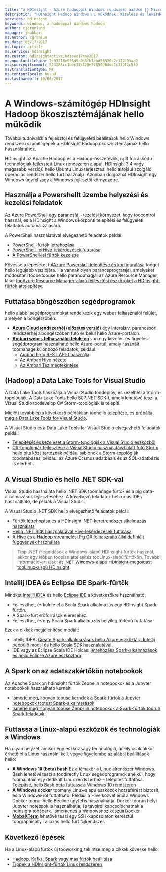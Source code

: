```yaml
---
title: "a HDInsight - Azure hadooppal Windows rendszerű aaaUse |} Microsoft Docs"
description: "HDInsight Hadoop Windows PC működnek. Kezelése és lekérdezés fürtök PowerShell, a Visual Studio és a Linux-eszközökkel. A .NET big data-megoldások fejlesztése."
services: hdinsight
keywords: windows, a hadooppal Windows hadoop
author: cjgronlund
manager: jhubbard
ms.author: cgronlun
ms.date: 05/17/2017
ms.topic: article
ms.service: hdinsight
ms.custom: hdinsightactive,hdiseo17may2017
ms.openlocfilehash: 7c93f16e93349c0b8fb1abd55320c2c172b93aa9
ms.sourcegitcommit: 523283cc1b3c37c428e77850964dc1c33742c5f0
ms.translationtype: MT
ms.contentlocale: hu-HU
ms.lasthandoff: 10/06/2017
---
```

# <a name="work-in-hello-hadoop-ecosystem-on-hdinsight-from-a-windows-pc"></a>A Windows-számítógép HDInsight Hadoop ökoszisztémájának hello működik

További tudnivalók a fejlesztői és felügyeleti beállítások hello Windows rendszerű számítógépek a HDInsight Hadoop ökoszisztémájának hello használatához. 

HDInsight az Apache Hadoop és a Hadoop-összetevők, nyílt forráskódú technológiák fejlesztett Linux rendszeren alapul. HDInsight 3.4 vagy magasabb verziójú hello Ubuntu Linux terjesztési hello alapjául szolgáló operációs rendszer hello fürt használja. Azonban dolgozhat HDInsight egy Windows ügyfél vagy a Windows fejlesztői környezetre.

## <a name="use-powershell-for-deployment-and-management-tasks"></a>Használja a Powershellt üzembe helyezési és kezelési feladatok
Az Azure PowerShell egy parancsfájl-kezelési környezet, hogy toocontrol használ, és a HDInsight a Windows központi telepítési és felügyeleti feladatok automatizálására.

A PowerShell használatával elvégezhető feladatok példái:

* [PowerShell-fürtök létrehozása](hdinsight-hadoop-create-linux-clusters-azure-powershell.md)
* [PowerShell-lel Hive-lekérdezések futtatása](hdinsight-hadoop-use-hive-powershell.md)
* [A PowerShell-lel fürtök kezelése](hdinsight-administer-use-powershell.md)

Kövesse a lépéseket túl[Azure Powershell telepítése és konfigurálása](https://docs.microsoft.com/powershell/azure/install-azurerm-ps) tooget hello legújabb verziójára. Ha vannak olyan parancsprogramjai, amelyeket módosítani toobe toouse hello parancsmagjai az Azure Resource Manager, lásd: [tooAzure Resource Manager-alapú fejlesztési eszközöket a HDInsight-fürtök áttelepítése](hdinsight-hadoop-development-using-azure-resource-manager.md).

## <a name="utilities-you-can-run-in-a-browser"></a>Futtatása böngészőben segédprogramok
hello alábbi segédprogramokat rendelkezik egy webes felhasználói felület, amelyen a böngészőben:
* **[Azure Cloud rendszerhéj (előzetes verzió)](https://docs.microsoft.com/azure/cloud-shell/quickstart)**  egy interaktív, parancssori rendszerhéj a böngészőben futó és belül hello Azure-portálon.
* **[Ambari webes felhasználói felületén](hdinsight-hadoop-manage-ambari.md)**  van egy kezelési és figyelési segédprogram használható hello Azure-portál, amely használt toomanage különböző feladatok, például:
    * [Ambari hello REST API-t használja](hdinsight-hadoop-manage-ambari-rest-api.md)
    * [Az Ambari Hive nézete](hdinsight-hadoop-use-hive-ambari-view.md)
    * [Az Ambari Tez megtekintése](hdinsight-debug-ambari-tez-view.md)

## <a name="data-lake-hadoop-tools-for-visual-studio"></a>(Hadoop) a Data Lake Tools for Visual Studio
A Data Lake Tools használja a Visual Studio toodeploy, és kezelheti a Storm-topológiák. A Data Lake Tools hello SCP.NET SDK-t, amely lehetővé teszi a Visual Studio toodevelop C# Storm-topológiák is telepíti.

Mielőtt továbblép a következő példákban toohello [telepítése, és próbálja meg a Data Lake Tools for Visual Studio](hdinsight-hadoop-visual-studio-tools-get-started.md). 

A Visual Studio és a Data Lake Tools for Visual Studio elvégezhető feladatok példái:
* [Telepítését és kezelését a Storm-topológiák a Visual Studio eszközből](hdinsight-storm-deploy-monitor-topology-linux.md)
* [C#-topológiák fejlesztése a Visual Studio használatával alatt futó Storm](hdinsight-storm-develop-csharp-visual-studio-topology.md). hello bits közé tartoznak például sablonok a Storm-topológiák toodatabases, például az Azure Cosmos adatbázis és az SQL-adatbázis is elérheti.

## <a name="visual-studio-and-hello-net-sdk"></a>A Visual Studio és hello .NET SDK-val 

Visual Studio használata hello .NET SDK toomanage fürtök és a big data-alkalmazások fejlesztéséhez. A következő feladatok hello más IDEs használható, de példák a Visual Studio.

A Visual Studio .NET SDK hello elvégezhető feladatok példái:
* [Fürtök létrehozása és a HDInsight .NET-keretrendszer alkalmazás használata](hdinsight-hadoop-create-linux-clusters-dotnet-sdk.md)
* [Hello .NET SDK használatával Hive-lekérdezések futtatása](hdinsight-hadoop-use-hive-dotnet-sdk.md)
* [A Hive és a Hadoop streamelési Pig C# felhasználó által definiált függvények használata](hdinsight-hadoop-hive-pig-udf-dotnet-csharp.md)

> Tipp .NET megoldások a Windows-alapú HDInsight-fürtök használ, akkor egy időben tooplan áttelepítés tooLinux-alapú fürtökön. További információkért lásd: [át .NET Windows-alapú HDInsight-megoldást tooLinux-alapú HDInsight](hdinsight-hadoop-migrate-dotnet-to-linux.md).

## <a name="intellij-idea-and-eclipse-ide-for-spark-clusters"></a>Intellij IDEA és Eclipse IDE Spark-fürtök
Mindkét [Intellij IDEA](https://www.jetbrains.com/idea/download) és hello [Eclipse IDE](https://www.eclipse.org/downloads/) a következőkre használható:
* Fejleszthet, és küldje el a Scala Spark alkalmazás egy HDInsight Spark-fürtön.
* A Spark-fürt erőforrások eléréséhez.
* Fejleszthet, és egy Scala Spark alkalmazás helyileg történő futtatása.

Ezek a cikkek megjelenítése módját: 
* Intellij IDEA: [Create Spark-alkalmazások hello Azure eszköztára Intellij beépülő modul és hello Scala SDK használatával.](hdinsight-apache-spark-intellij-tool-plugin.md)
* IDE vagy az Eclipse Scala IDE Holdas: [létrehozása Spark-alkalmazások és hello Eclipse Azure eszköztára](hdinsight-apache-spark-eclipse-tool-plugin.md) 


## <a name="notebooks-on-spark-for-data-scientists"></a>A Spark on az adatszakértőkön notebookok 
Az Apache Spark on hdinsight fürtök Zeppelin notebookok és a Jupyter notebookok használható kernelt. 

* [Ismerje meg, hogyan toouse kernelek a Spark-fürtök a Jupyter notebookok tootest Spark-alkalmazások](hdinsight-apache-spark-zeppelin-notebook.md)
* [Ismerje meg, hogyan toouse Zeppelin notebookok a Spark-fürtök toorun Spark feladatok](hdinsight-apache-spark-jupyter-notebook-kernels.md) 


## <a name="run-linux-based-tools-and-technologies-on-windows"></a>Futtassa a Linux-alapú eszközök és technológiák a Windows

Ha olyan helyzet, amikor egy eszköz vagy technológia, amely csak akkor érhető el a Linux használni kell, vegye figyelembe az alábbi beállítások hello:

* **A Windows 10 (béta) bash** Ez a témakör a Linux alrendszer Windows. Bash lehetővé teszi a toodirectly Linux segédprogramok anélkül, hogy toomaintain egy dedikált Linux rendszerhez – telepítés futtatása. [Telepítse, hello Bash beta futtassa a Windows 10 rendszeren](https://msdn.microsoft.com/commandline/wsl/install_guide)
* **A Windows docker** toomany Linux-alapú eszközök hozzáférést biztosít, és a Windows-ről futtatható. Például a Hive közvetlenül a Windows Docker toorun hello Beeline ügyfél is használhatja. Docker toorun helyi Jupyter notebook is használhatja, és távolról kapcsolódhatnak a hdinsight tooSpark. [Ismerkedés a Windowshoz készült Docker](https://docs.docker.com/docker-for-windows/)
* **[MobaXTerm](http://mobaxterm.mobatek.net/)**  lehetővé teszi egy SSH-kapcsolaton keresztül toographically Tallózás hello fürt fájlrendszer.

## <a name="next-steps"></a>Következő lépések
Ha a Linux-alapú fürtök új tooworking, tekintse meg a cikkek kövesse hello:
* [Hadoop, Kafka, Spark vagy más fürtök beállítása](hdinsight-hadoop-provision-linux-clusters.md)
* [Tippek a HDInsight-fürtök Linux rendszeren](hdinsight-hadoop-linux-information.md)